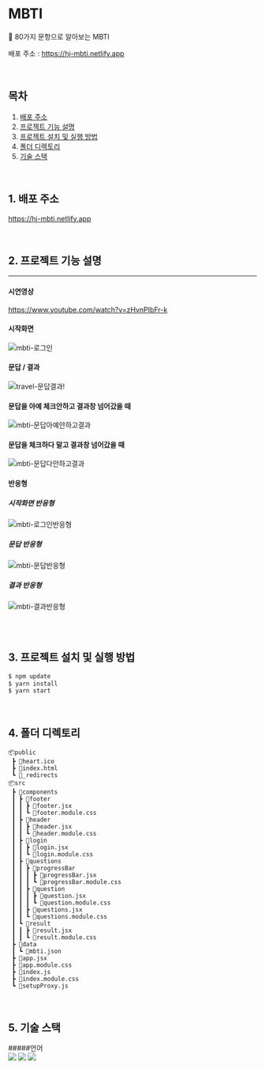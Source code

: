# MBTI

🧾 80가지 문항으로 알아보는 MBTI

배포 주소 : https://hj-mbti.netlify.app

<br>

## 목차

1. [배포 주소](#1)
2. [프로젝트 기능 설명](#2)
3. [프로젝트 설치 및 실행 방법](#3)
4. [폴더 디렉토리](#4)
5. [기술 스택](#5)

<br>

## 1. 배포 주소<a id="1"></a>

https://hj-mbti.netlify.app

<br>

## 2. 프로젝트 기능 설명 <a id="2"></a>

<hr />

#### 시연영상

https://www.youtube.com/watch?v=zHvnPIbFr-k

#### 시작화면

![mbti-로그인](https://user-images.githubusercontent.com/76847993/136400291-44d2d296-7df1-4458-a7fb-b1065c8418dc.gif)

#### 문답 / 결과

![travel-문답결과!](https://user-images.githubusercontent.com/76847993/136499011-0ea04b9b-b4ee-4513-9737-7318c8e5e8ed.gif)

#### 문답을 아예 체크안하고 결과창 넘어갔을 때

![mbti-문답아예안하고결과](https://user-images.githubusercontent.com/76847993/136400084-7d8593f9-1cb2-4203-b8b2-bb6ce342c6a4.gif)

#### 문답을 체크하다 말고 결과창 넘어갔을 때

![mbti-문답다안하고결과](https://user-images.githubusercontent.com/76847993/136400112-6d4bf592-c9d4-49be-b2a6-55eb5d62e410.gif)

#### 반응형

##### 시작화면 반응형

![mbti-로그인반응형](https://user-images.githubusercontent.com/76847993/136400263-8fa4638d-efb9-47da-a19f-6079129d3d47.gif)

##### 문답 반응형

![mbti-문답반응형](https://user-images.githubusercontent.com/76847993/136400099-d7bc2341-4509-4a7e-be10-d3ead9ea6c62.gif)

##### 결과 반응형

![mbti-결과반응형](https://user-images.githubusercontent.com/76847993/136400306-1cac2318-1926-4515-b85d-60286f75dc70.gif)

<br>
<br>

## 3. 프로젝트 설치 및 실행 방법 <a id="3"></a>

```js
$ npm update
$ yarn install
$ yarn start
```

<br>

## 4. 폴더 디렉토리 <a id="4"></a>

```
📦public
 ┣ 📜heart.ico
 ┣ 📜index.html
 ┗ 📜_redirects
📦src
 ┣ 📂components
 ┃ ┣ 📂footer
 ┃ ┃ ┣ 📜footer.jsx
 ┃ ┃ ┗ 📜footer.module.css
 ┃ ┣ 📂header
 ┃ ┃ ┣ 📜header.jsx
 ┃ ┃ ┗ 📜header.module.css
 ┃ ┣ 📂login
 ┃ ┃ ┣ 📜login.jsx
 ┃ ┃ ┗ 📜login.module.css
 ┃ ┣ 📂questions
 ┃ ┃ ┣ 📂progressBar
 ┃ ┃ ┃ ┣ 📜progressBar.jsx
 ┃ ┃ ┃ ┗ 📜progressBar.module.css
 ┃ ┃ ┣ 📂question
 ┃ ┃ ┃ ┣ 📜question.jsx
 ┃ ┃ ┃ ┗ 📜question.module.css
 ┃ ┃ ┣ 📜questions.jsx
 ┃ ┃ ┗ 📜questions.module.css
 ┃ ┗ 📂result
 ┃ ┃ ┣ 📜result.jsx
 ┃ ┃ ┗ 📜result.module.css
 ┣ 📂data
 ┃ ┗ 📜mbti.json
 ┣ 📜app.jsx
 ┣ 📜app.module.css
 ┣ 📜index.js
 ┣ 📜index.module.css
 ┗ 📜setupProxy.js
```

<br>

## 5. 기술 스택 <a id="5"></a>

#####언어<br/>
<img src="https://img.shields.io/badge/React-61DAFB?style=for-the-badge&logo=react&logoColor=black">
<img src="https://img.shields.io/badge/React_Router-CA4245?style=for-the-badge&logo=react-router&logoColor=black">
<img src="https://img.shields.io/badge/postCss-DD3A0A?style=for-the-badge&logo=postCss&logoColor=black">

<br>
